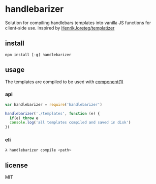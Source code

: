 # handlebarizer

Solution for compiling handlebars templates into vanilla JS functions for client-side use. Inspired by [HenrikJoreteg/templatizer](https://github.com/HenrikJoreteg/templatizer)

## install

    npm install [-g] handlebarizer

## usage

The templates are compiled to be used with [component(1)](http://github.com/component/component)

### api

```js
var handlebarizer = require('handlebarizer')

handlebarizer('./templates', function (e) {
  if(e) throw e
  console.log('all templates compiled and saved in disk')
})
```

### cli

```bash
λ handlebarizer compile <path>
```

## license

MIT